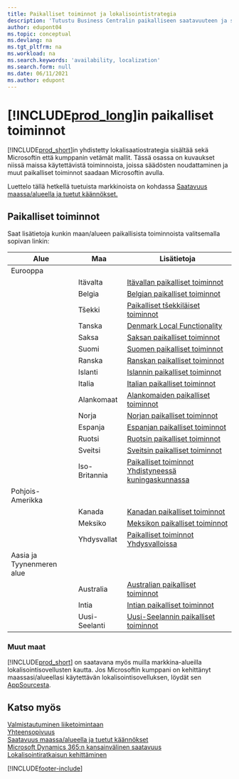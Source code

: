 ```yaml
---
title: Paikalliset toiminnot ja lokalisointistrategia
description: 'Tutustu Business Centralin paikalliseen saatavuuteen ja sääntelynmukaisuuteen niissä maissa ja niillä alueilla, joissa Microsoft tarjoaa paikallisia toimintoja.'
author: edupont04
ms.topic: conceptual
ms.devlang: na
ms.tgt_pltfrm: na
ms.workload: na
ms.search.keywords: 'availability, localization'
ms.search.form: null
ms.date: 06/11/2021
ms.author: edupont
---
```

# [!INCLUDE[prod_long](includes/prod_long.md)]in paikalliset toiminnot

[!INCLUDE[prod_short](includes/prod_short.md)]in yhdistetty lokalisaatiostrategia sisältää sekä Microsoftin että kumppanin vetämät mallit. Tässä osassa on kuvaukset niissä maissa käytettävistä toiminnoista, joissa säädösten noudattaminen ja muut paikalliset toiminnot saadaan Microsoftin avulla.  

Luettelo tällä hetkellä tuetuista markkinoista on kohdassa [Saatavuus maassa/alueella ja tuetut käännökset.](/dynamics365/business-central/dev-itpro/compliance/apptest-countries-and-translations?toc=/dynamics365/business-central/toc.json)  

## Paikalliset toiminnot

Saat lisätietoja kunkin maan/alueen paikallisista toiminnoista valitsemalla sopivan linkin:

| Alue | Maa | Lisätietoja |
| --- | --- |--- |
| Eurooppa |  | |
|        | Itävalta | [Itävallan paikalliset toiminnot](localfunctionality/austria/austria-local-functionality.md) |
|        | Belgia | [Belgian paikalliset toiminnot](localfunctionality/belgium/belgium-local-functionality.md) |
|        | Tšekki | [Paikalliset tšekkiläiset toiminnot](localfunctionality/czech/czech-local-functionality.md) |
|        | Tanska | [Denmark Local Functionality](localfunctionality/denmark/denmark-local-functionality.md) |
|        | Saksa | [Saksan paikalliset toiminnot](localfunctionality/germany/germany-local-functionality.md) |
|        | Suomi | [Suomen paikalliset toiminnot](localfunctionality/finland/finland-local-functionality.md) |
|        | Ranska | [Ranskan paikalliset toiminnot](localfunctionality/france/france-local-functionality.md) |
|        | Islanti | [Islannin paikalliset toiminnot](localfunctionality/iceland/iceland-local-functionality.md) |
|        | Italia | [Italian paikalliset toiminnot](localfunctionality/italy/italy-local-functionality.md) |
|        | Alankomaat | [Alankomaiden paikalliset toiminnot](localfunctionality/netherlands/netherlands-local-functionality.md) |
|        | Norja | [Norjan paikalliset toiminnot](localfunctionality/norway/norway-local-functionality.md) |
|        | Espanja | [Espanjan paikalliset toiminnot](localfunctionality/spain/spain-local-functionality.md) |
|        | Ruotsi | [Ruotsin paikalliset toiminnot](localfunctionality/sweden/sweden-local-functionality.md) |
|        | Sveitsi | [Sveitsin paikalliset toiminnot](localfunctionality/switzerland/switzerland-local-functionality.md) |
|        | Iso-Britannia | [Paikalliset toiminnot Yhdistyneessä kuningaskunnassa](localfunctionality/unitedkingdom/united-kingdom-local-functionality.md) |
| Pohjois-Amerikka |       |  |
|        | Kanada|[Kanadan paikalliset toiminnot](localfunctionality/canada/canada-local-functionality.md) |
|        | Meksiko | [Meksikon paikalliset toiminnot](localfunctionality/mexico/mexico-local-functionality.md) |
|        | Yhdysvallat|[Paikalliset toiminnot Yhdysvalloissa](localfunctionality/unitedstates/united-states-local-functionality.md) |
| Aasia ja Tyynenmeren alue |       |  |
|        | Australia | [Australian paikalliset toiminnot](localfunctionality/australia/australia-local-functionality.md) |
|        | Intia | [Intian paikalliset toiminnot](LocalFunctionality/India/india-local-functionality.md) |
|        | Uusi-Seelanti | [Uusi-Seelannin paikalliset toiminnot](localfunctionality/newzealand/new-zealand-local-functionality.md) |

### Muut maat

[!INCLUDE[prod_short](includes/prod_short.md)] on saatavana myös muilla markkina-alueilla lokalisointisovellusten kautta. Jos Microsoftin kumppani on kehittänyt maassasi/alueellasi käytettävän lokalisointisovelluksen, löydät sen [AppSourcesta](https://go.microsoft.com/fwlink/?linkid=2081646).

## Katso myös

[Valmistautuminen liiketoimintaan](ui-get-ready-business.md)  
[Yhteensopivuus](compliance/compliance-overview.md)  
[Saatavuus maassa/alueella ja tuetut käännökset](/dynamics365/business-central/dev-itpro/compliance/apptest-countries-and-translations?toc=/dynamics365/business-central/toc.json)  
[Microsoft Dynamics 365:n kansainvälinen saatavuus](/dynamics365/get-started/availability)  
[Lokalisointiratkaisun kehittäminen](/dynamics365/business-central/dev-itpro/developer/readiness/readiness-develop-localization)  


[!INCLUDE[footer-include](includes/footer-banner.md)]